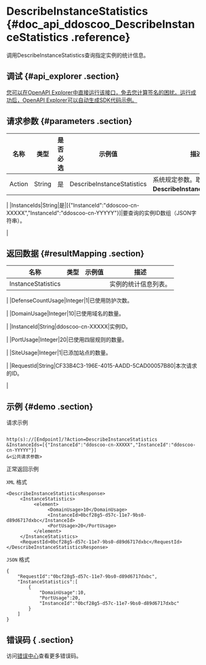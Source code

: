 # DescribeInstanceStatistics {#doc_api_ddoscoo_DescribeInstanceStatistics .reference}

调用DescribeInstanceStatistics查询指定实例的统计信息。

## 调试 {#api_explorer .section}

[您可以在OpenAPI Explorer中直接运行该接口，免去您计算签名的困扰。运行成功后，OpenAPI Explorer可以自动生成SDK代码示例。](https://api.aliyun.com/#product=ddoscoo&api=DescribeInstanceStatistics&type=RPC&version=2017-12-28)

## 请求参数 {#parameters .section}

|名称|类型|是否必选|示例值|描述|
|--|--|----|---|--|
|Action|String|是|DescribeInstanceStatistics|系统规定参数。取值：**DescribeInstanceStatistics**。

 |
|InstanceIds|String|是|\[\{"InstanceId":"ddoscoo-cn-XXXXX","InstanceId":"ddoscoo-cn-YYYYY"\}\]|要查询的实例ID数组（JSON字符串）。

 |

## 返回数据 {#resultMapping .section}

|名称|类型|示例值|描述|
|--|--|---|--|
|InstanceStatistics| | |实例的统计信息列表。

 |
|DefenseCountUsage|Integer|1|已使用防护次数。

 |
|DomainUsage|Integer|10|已使用域名的数量。

 |
|InstanceId|String|ddoscoo-cn-XXXXX|实例ID。

 |
|PortUsage|Integer|20|已使用四层规则的数量。

 |
|SiteUsage|Integer|1|已添加站点的数量。

 |
|RequestId|String|CF33B4C3-196E-4015-AADD-5CAD00057B80|本次请求的ID。

 |

## 示例 {#demo .section}

请求示例

``` {#request_demo}

http(s)://[Endpoint]/?Action=DescribeInstanceStatistics
&InstanceIds=[{"InstanceId":"ddoscoo-cn-XXXXX","InstanceId":"ddoscoo-cn-YYYYY"}]
&<公共请求参数>

```

正常返回示例

`XML` 格式

``` {#xml_return_success_demo}
<DescribeInstanceStatisticsResponse>
     <InstanceStatistics>
          <element>
               <DomainUsage>10</DomainUsage>
               <InstanceId>0bcf28g5-d57c-11e7-9bs0-d89d6717dxbc</InstanceId>
               <PortUsage>20</PortUsage>
          </element>
     </InstanceStatistics>
     <RequestId>0bcf28g5-d57c-11e7-9bs0-d89d6717dxbc</RequestId>
</DescribeInstanceStatisticsResponse>
```

`JSON` 格式

``` {#json_return_success_demo}
{
	"RequestId":"0bcf28g5-d57c-11e7-9bs0-d89d6717dxbc",
	"InstanceStatistics":[
		{
			"DomainUsage":10,
			"PortUsage":20,
			"InstanceId":"0bcf28g5-d57c-11e7-9bs0-d89d6717dxbc"
		}
	]
}
```

## 错误码 { .section}

访问[错误中心](https://error-center.aliyun.com/status/product/ddoscoo)查看更多错误码。


